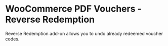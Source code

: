 # WooCommerce PDF Vouchers - Reverse Redemption
Reverse Redemption add-on allows you to undo already redeemed voucher codes.
